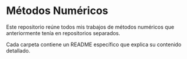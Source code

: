 # Métodos Numéricos

Este repositorio reúne todos mis trabajos de métodos numéricos que anteriormente tenía en repositorios separados.

Cada carpeta contiene un README específico que explica su contenido detallado.